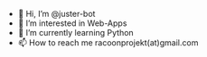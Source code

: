 - 👋 Hi, I’m @juster-bot
- 👀 I’m interested in Web-Apps
- 🌱 I’m currently learning Python
- 📫 How to reach me racoonprojekt(at)gmail.com

<!---
juster-bot/juster-bot is a ✨ special ✨ repository because its `README.md` (this file) appears on your GitHub profile.
You can click the Preview link to take a look at your changes.
--->
